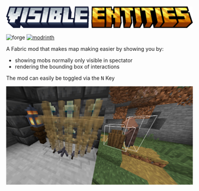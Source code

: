 ![text.png](assets/text.png)

![forge](https://cdn.jsdelivr.net/npm/@intergrav/devins-badges@3/assets/cozy/unsupported/forge_vector.svg)
[![modrinth](https://cdn.jsdelivr.net/npm/@intergrav/devins-badges@3/assets/cozy/available/modrinth_vector.svg)](https://modrinth.com/project/visible-entities)

A Fabric mod that makes map making easier by showing you by:
* showing mobs normally only visible in spectator
* rendering the bounding box of interactions

The mod can easily be toggled via the <kbd>N</kbd> Key

![both.jpeq](assets/both.jpeg)